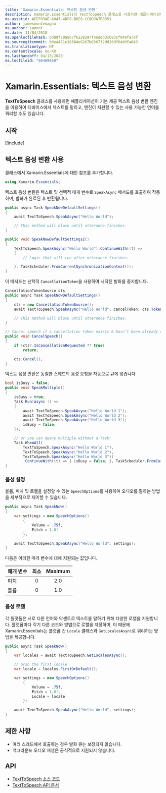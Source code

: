 ```yaml
---
title: 'Xamarin.Essentials: 텍스트 음성 변환'
description: Xamarin.Essentials의 TextToSpeech 클래스를 사용하면 애플리케이션이 기본 제공 텍스트 음성 변환 엔진을 이용하여 디바이스에서 텍스트를 말하고, 엔진이 지원할 수 있는 사용 가능한 언어를 쿼리할 수도 있습니다.
ms.assetid: AEEF03AE-A047-4DF0-B0E8-CC8D9A7B8351
author: jamesmontemagno
ms.author: jamont
ms.date: 11/04/2018
ms.openlocfilehash: 6d89f70a8b7f6229297f86deb3cb83cf940fa7df
ms.sourcegitcommit: b0ea451e18504e6267b896732dd26df64ddfa843
ms.translationtype: HT
ms.contentlocale: ko-KR
ms.lasthandoff: 04/13/2020
ms.locfileid: "66469468"
---
```

# <a name="xamarinessentials-text-to-speech"></a>Xamarin.Essentials: 텍스트 음성 변환

**TextToSpeech** 클래스를 사용하면 애플리케이션이 기본 제공 텍스트 음성 변환 엔진을 이용하여 디바이스에서 텍스트를 말하고, 엔진이 지원할 수 있는 사용 가능한 언어를 쿼리할 수도 있습니다.

## <a name="get-started"></a>시작

[!include[](~/essentials/includes/get-started.md)]

## <a name="using-text-to-speech"></a>텍스트 음성 변환 사용

클래스에서 Xamarin.Essentials에 대한 참조를 추가합니다.

```csharp
using Xamarin.Essentials;
```

텍스트 음성 변환은 텍스트 및 선택적 매개 변수로 `SpeakAsync` 메서드를 호출하여 작동하며, 발화가 완료된 후 반환됩니다.

```csharp
public async Task SpeakNowDefaultSettings()
{
    await TextToSpeech.SpeakAsync("Hello World");

    // This method will block until utterance finishes.
}

public void SpeakNowDefaultSettings2()
{
    TextToSpeech.SpeakAsync("Hello World").ContinueWith((t) =>
    {
        // Logic that will run after utterance finishes.

    }, TaskScheduler.FromCurrentSynchronizationContext());
}
```

이 메서드는 선택적 `CancellationToken`을 사용하여 시작된 발화를 중지합니다.

```csharp
CancellationTokenSource cts;
public async Task SpeakNowDefaultSettings()
{
    cts = new CancellationTokenSource();
    await TextToSpeech.SpeakAsync("Hello World", cancelToken: cts.Token);

    // This method will block until utterance finishes.
}

// Cancel speech if a cancellation token exists & hasn't been already requested.
public void CancelSpeech()
{
    if (cts?.IsCancellationRequested ?? true)
        return;

    cts.Cancel();
}
```

텍스트 음성 변환은 동일한 스레드의 음성 요청을 자동으로 큐에 넣습니다.

```csharp
bool isBusy = false;
public void SpeakMultiple()
{
    isBusy = true;
    Task.Run(async () =>
    {
        await TextToSpeech.SpeakAsync("Hello World 1");
        await TextToSpeech.SpeakAsync("Hello World 2");
        await TextToSpeech.SpeakAsync("Hello World 3");
        isBusy = false;
    });

    // or you can query multiple without a Task:
    Task.WhenAll(
        TextToSpeech.SpeakAsync("Hello World 1"),
        TextToSpeech.SpeakAsync("Hello World 2"),
        TextToSpeech.SpeakAsync("Hello World 3"))
        .ContinueWith((t) => { isBusy = false; }, TaskScheduler.FromCurrentSynchronizationContext());
}
```

### <a name="speech-settings"></a>음성 설정

볼륨, 피치 및 로캘을 설정할 수 있는 `SpeechOptions`를 사용하여 오디오를 말하는 방법을 세부적으로 제어할 수 있습니다.

```csharp
public async Task SpeakNow()
{
    var settings = new SpeechOptions()
        {
            Volume = .75f,
            Pitch = 1.0f
        };

    await TextToSpeech.SpeakAsync("Hello World", settings);
}
```

다음은 이러한 매개 변수에 대해 지원되는 값입니다.

| 매개 변수 | 최소 | Maximum |
| --- | :---: | :---: |
| 피치 | 0 | 2.0 |
| 볼륨 | 0 | 1.0 |

### <a name="speech-locales"></a>음성 로캘

각 플랫폼은 서로 다른 언어와 악센트로 텍스트를 말하기 위해 다양한 로캘을 지원합니다. 플랫폼마다 각기 다른 코드와 방법으로 로캘을 지정하며, 이 때문에 Xamarin.Essentials는 플랫폼 간 `Locale` 클래스와 `GetLocalesAsync`로 쿼리하는 방법을 제공합니다.

```csharp
public async Task SpeakNow()
{
    var locales = await TextToSpeech.GetLocalesAsync();

    // Grab the first locale
    var locale = locales.FirstOrDefault();

    var settings = new SpeechOptions()
        {
            Volume = .75f,
            Pitch = 1.0f,
            Locale = locale
        };

    await TextToSpeech.SpeakAsync("Hello World", settings);
}
```

## <a name="limitations"></a>제한 사항

- 여러 스레드에서 호출하는 경우 발화 큐는 보장되지 않습니다.
- 백그라운드 오디오 재생은 공식적으로 지원되지 않습니다.

## <a name="api"></a>API

- [TextToSpeech 소스 코드](https://github.com/xamarin/Essentials/tree/master/Xamarin.Essentials/TextToSpeech)
- [TextToSpeech API 문서](xref:Xamarin.Essentials.TextToSpeech)
